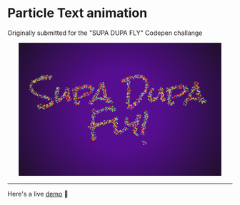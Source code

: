 # Particle Text animation

Originally submitted for the "SUPA DUPA FLY" Codepen challange

<p align="center"><img src="./preview/SUPA.png" width="90%"/></p>

---

Here's a live [demo](https://codepen.io/AlexTaietti/full/VwavzBK) 🚀